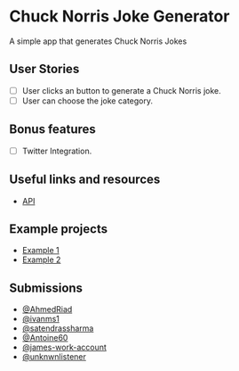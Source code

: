 # Chuck Norris Joke Generator

A simple app that generates Chuck Norris Jokes

## User Stories

-   [ ] User clicks an button to generate a Chuck Norris joke.
-   [ ] User can choose the joke category.

## Bonus features

-   [ ] Twitter Integration.

## Useful links and resources

-   [API](https://api.chucknorris.io/)

## Example projects
- [Example 1](http://chucknorris.philipandes.com/)
- [Example 2](https://mazipan.github.io/chucknorris/#/)

## Submissions
- [@AhmedRiad](https://ahmed3.netlify.com/)
- [@ivanms1](https://chuck-norris-jokes.ivanms1.now.sh/)
- [@satendrassharma](https://chuck-norris-joke.netlify.com/)
- [@Antoine60](https://french-chuck-norris.netlify.app/)
- [@james-work-account](https://chuck-norris-jokes-are-not-that-funny.netlify.app/)
- [@unknwnlistener](https://jovial-mirzakhani-aa36c7.netlify.app/)
